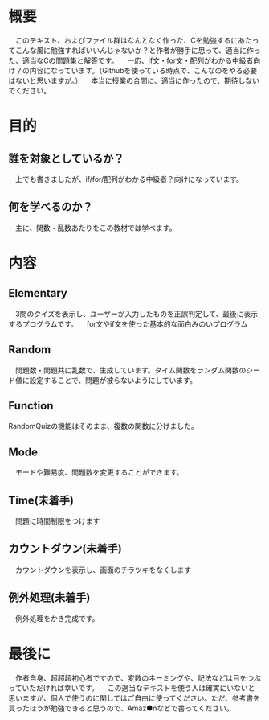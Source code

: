 # 概要
　このテキスト、およびファイル群はなんとなく作った、Cを勉強するにあたってこんな風に勉強すればいいんじゃないか？と作者が勝手に思って、適当に作った、適当なCの問題集と解答です。
　一応、if文・for文・配列がわかる中級者向け？の内容になっています。（Githubを使っている時点で、こんなのをやる必要はないと思いますが。）
　本当に授業の合間に、適当に作ったので、期待しないでください。

# 目的
## 誰を対象としているか？
　上でも書きましたが、if/for/配列がわかる中級者？向けになっています。
## 何を学べるのか？
　主に、関数・乱数あたりをこの教材では学べます。

# 内容
## Elementary
　3問のクイズを表示し、ユーザーが入力したものを正誤判定して、最後に表示するプログラムです。
　for文やif文を使った基本的な面白みのいプログラム
## Random
　問題数・問題共に乱数で、生成しています。タイム関数をランダム関数のシード値に設定することで、問題が被らないようにしています。
## Function
 RandomQuizの機能はそのまま、複数の関数に分けました。
## Mode
　モードや難易度、問題数を変更することができます。
## Time(未着手)
　問題に時間制限をつけます

## カウントダウン(未着手)
　カウントダウンを表示し、画面のチラツキをなくします

## 例外処理(未着手)
　例外処理をかき完成です。
　
# 最後に
　作者自身、超超超初心者ですので、変数のネーミングや、記法などは目をつぶっていただければ幸いです。
　この適当なテキストを使う人は確実にいないと思いますが、個人で使うのに関してはご自由に使ってください。ただ、参考書を買ったほうが勉強できると思うので、Amaz●nなどで書ってください。
